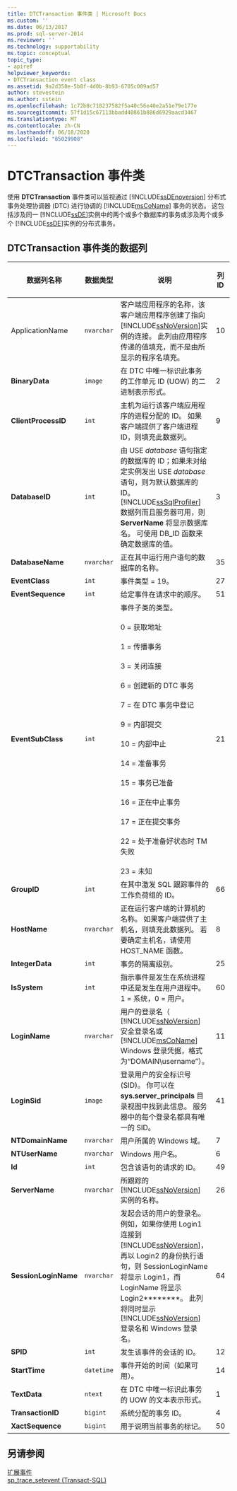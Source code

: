 ```yaml
---
title: DTCTransaction 事件类 | Microsoft Docs
ms.custom: ''
ms.date: 06/13/2017
ms.prod: sql-server-2014
ms.reviewer: ''
ms.technology: supportability
ms.topic: conceptual
topic_type:
- apiref
helpviewer_keywords:
- DTCTransaction event class
ms.assetid: 9a2d358e-5b8f-4d0b-8b93-6705c009ad57
author: stevestein
ms.author: sstein
ms.openlocfilehash: 1c72b8c718237582f5a40c56e40e2a51e79e177e
ms.sourcegitcommit: 57f1d15c67113bbadd40861b886d6929aacd3467
ms.translationtype: MT
ms.contentlocale: zh-CN
ms.lasthandoff: 06/18/2020
ms.locfileid: "85029908"
---
```

# <a name="dtctransaction-event-class"></a>DTCTransaction 事件类
  使用 **DTCTransaction** 事件类可以监视通过 [!INCLUDE[ssDEnoversion](../../includes/ssdenoversion-md.md)] 分布式事务处理协调器 (DTC) 进行协调的 [!INCLUDE[msCoName](../../includes/msconame-md.md)] 事务的状态。 这包括涉及同一 [!INCLUDE[ssDE](../../includes/ssde-md.md)]实例中的两个或多个数据库的事务或涉及两个或多个 [!INCLUDE[ssDE](../../includes/ssde-md.md)]实例的分布式事务。  
  
## <a name="dtctransaction-event-class-data-columns"></a>DTCTransaction 事件类的数据列  
  
|数据列名称|数据类型|说明|列 ID|可筛选|  
|----------------------|---------------|-----------------|---------------|----------------|  
|ApplicationName |`nvarchar`|客户端应用程序的名称，该客户端应用程序创建了指向 [!INCLUDE[ssNoVersion](../../includes/ssnoversion-md.md)]实例的连接。 此列由应用程序传递的值填充，而不是由所显示的程序名填充。|10|是|  
|**BinaryData**|`image`|在 DTC 中唯一标识此事务的工作单元 ID (UOW) 的二进制表示形式。|2|是|  
|**ClientProcessID**|`int`|主机为运行该客户端应用程序的进程分配的 ID。 如果客户端提供了客户端进程 ID，则填充此数据列。|9|是|  
|**DatabaseID**|`int`|由 USE *database* 语句指定的数据库的 ID；如果未对给定实例发出 USE *database* 语句，则为默认数据库的 ID。 [!INCLUDE[ssSqlProfiler](../../includes/sssqlprofiler-md.md)] 数据列而且服务器可用，则 **ServerName** 将显示数据库名。 可使用 DB_ID 函数来确定数据库的值。|3|是|  
|**DatabaseName**|`nvarchar`|正在其中运行用户语句的数据库的名称。|35|是|  
|**EventClass**|`int`|事件类型 = 19。|27|否|  
|**EventSequence**|`int`|给定事件在请求中的顺序。|51|否|  
|**EventSubClass**|`int`|事件子类的类型。<br /><br /> 0 = 获取地址<br /><br /> 1 = 传播事务<br /><br /> 3 = 关闭连接<br /><br /> 6 = 创建新的 DTC 事务<br /><br /> 7 = 在 DTC 事务中登记<br /><br /> 9 = 内部提交<br /><br /> 10 = 内部中止<br /><br /> 14 = 准备事务<br /><br /> 15 = 事务已准备<br /><br /> 16 = 正在中止事务<br /><br /> 17 = 正在提交事务<br /><br /> 22 = 处于准备好状态时 TM 失败<br /><br /> 23 = 未知|21|是|  
|**GroupID**|`int`|在其中激发 SQL 跟踪事件的工作负荷组的 ID。|66|是|  
|**HostName**|`nvarchar`|正在运行客户端的计算机的名称。 如果客户端提供了主机名，则填充此数据列。 若要确定主机名，请使用 HOST_NAME 函数。|8|是|  
|**IntegerData**|`int`|事务的隔离级别。|25|是|  
|**IsSystem**|`int`|指示事件是发生在系统进程中还是发生在用户进程中。 1 = 系统，0 = 用户。|60|是|  
|**LoginName**|`nvarchar`|用户的登录名（ [!INCLUDE[ssNoVersion](../../includes/ssnoversion-md.md)] 安全登录名或 [!INCLUDE[msCoName](../../includes/msconame-md.md)] Windows 登录凭据，格式为“DOMAIN\username”）。|11|是|  
|**LoginSid**|`image`|登录用户的安全标识号 (SID)。 你可以在 **sys.server_principals** 目录视图中找到此信息。 服务器中的每个登录名都具有唯一的 SID。|41|是|  
|**NTDomainName**|`nvarchar`|用户所属的 Windows 域。|7|是|  
|**NTUserName**|`nvarchar`|Windows 用户名。|6|是|  
|**Id**|`int`|包含该语句的请求的 ID。|49|是|  
|**ServerName**|`nvarchar`|所跟踪的 [!INCLUDE[ssNoVersion](../../includes/ssnoversion-md.md)] 实例的名称。|26|否|  
|**SessionLoginName**|`nvarchar`|发起会话的用户的登录名。 例如，如果你使用 Login1 连接到 [!INCLUDE[ssNoVersion](../../includes/ssnoversion-md.md)]，再以 Login2 的身份执行语句，则 SessionLoginName 将显示 Login1，而 LoginName 将显示 Login2********。 此列将同时显示 [!INCLUDE[ssNoVersion](../../includes/ssnoversion-md.md)] 登录名和 Windows 登录名。|64|是|  
|**SPID**|`int`|发生该事件的会话的 ID。|12|是|  
|**StartTime**|`datetime`|事件开始的时间（如果可用）。|14|是|  
|**TextData**|`ntext`|在 DTC 中唯一标识此事务的 UOW 的文本表示形式。|1|是|  
|**TransactionID**|`bigint`|系统分配的事务 ID。|4|是|  
|**XactSequence**|`bigint`|用于说明当前事务的标记。|50|是|  
  
## <a name="see-also"></a>另请参阅  
 [扩展事件](../extended-events/extended-events.md)   
 [sp_trace_setevent (Transact-SQL)](/sql/relational-databases/system-stored-procedures/sp-trace-setevent-transact-sql)  
  
  
